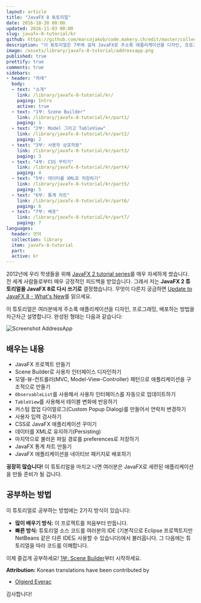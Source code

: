 ```yaml
---
layout: article
title: "JavaFX 8 튜토리얼"
date: 2016-10-30 00:00
updated: 2016-11-03 00:00
slug: javafx-8-tutorial/kr
github: https://github.com/marcojakob/code.makery.ch/edit/master/collections/library/javafx-8-tutorial-kr.md
description: "이 튜토리얼은 7부에 걸쳐 JavaFX로 주소록 애플리케이션을 디자인, 프로그래밍, 배포하는 방법을 차근차근 설명합니다."
image: /assets/library/javafx-8-tutorial/addressapp.png
published: true
prettify: true
comments: true
sidebars:
- header: "차례"
  body:
  - text: "소개"
    link: /library/javafx-8-tutorial/kr/
    paging: Intro
    active: true
  - text: "1부: Scene Builder"
    link: /library/javafx-8-tutorial/kr/part1/
    paging: 1
  - text: "2부: Model 그리고 TableView"
    link: /library/javafx-8-tutorial/kr/part2/
    paging: 2
  - text: "3부: 사용자 상호작용"
    link: /library/javafx-8-tutorial/kr/part3/
    paging: 3
  - text: "4부: CSS 꾸미기"
    link: /library/javafx-8-tutorial/kr/part4/
    paging: 4
  - text: "5부: 데이터를 XML로 저장하기"
    link: /library/javafx-8-tutorial/kr/part5/
    paging: 5
  - text: "6부: 통계 차트"
    link: /library/javafx-8-tutorial/kr/part6/
    paging: 6
  - text: "7부: 배포"
    link: /library/javafx-8-tutorial/kr/part7/
    paging: 7
languages:
  header: 언어
  collection: library
  item: javafx-8-tutorial
  part:
  active: kr
---
```



2012년에 우리 학생들을 위해 [JavaFX 2 tutorial series](/library/javafx-2-tutorial/)를 매우 자세하게 썼습니다. 전 세계 사람들로부터 매우 긍정적인 피드백을 받았습니다. 그래서 저는 **JavaFX 2 튜토리얼을 JavaFX 8로 다시 쓰기로** 결정했습니다. 무엇이 다른지 궁금하면 [Update to JavaFX 8 - What's New](/blog/update-to-javafx-8-whats-new/)를 읽으세요.

이 튜토리얼은 여러분에게 주소록 애플리케이션을 디자인, 프로그래밍, 배포하는 방법을 차근차근 설명합니다. 완성된 형태는 다음과 같습니다:

![Screenshot AddressApp](/assets/library/javafx-8-tutorial/addressapp.png)


## 배우는 내용

* JavaFX 프로젝트 만들기
* Scene Builder로 사용자 인터페이스 디자인하기
* 모델-뷰-컨트롤러(MVC, Model-View-Controller) 패턴으로 애플리케이션을 구조적으로 만들기
* `ObservableList`를 사용해서 사용자 인터페이스를 자동으로 업데이트하기
* `TableView`를 사용해서 테이블 변화에 반응하기
* 커스텀 팝업 다이얼로그(Custom Popup Dialog)를 만들어서 연락처 변경하기
* 사용자 입력 검사하기
* CSS로 JavaFX 애플리케이션 꾸미기
* 데이터를 XML로 유지하기(Persisting)
* 마지막으로 불러온 파일 경로를 preferences로 저장하기
* JavaFX 통계 차트 만들기
* JavaFX 애플리케이션을 네이티브 패키지로 배포하기

**굉장히 많습니다!** 이 튜토리얼을 마치고 나면 여러분은 JavaFX로 세련된 애플리케이션을 만들 준비가 될 겁니다.


## 공부하는 방법

이 튜토리얼로 공부하는 방법에는 2가지 방식이 있습니다:

* **많이 배우기 방식:** 이 프로젝트를 처음부터 만듭니다.
* **빠른 방식:** 튜토리얼 소스 코드를 여러분의 IDE (기본적으로 Eclipse 프로젝트지만 NetBeans 같은 다른 IDE도 사용할 수 있습니다)에서 불러옵니다. 그 다음에는 튜토리얼을 따라 코드를 이해합니다.

이제 즐겁게 공부하세요! [1부: Scene Builder](/library/javafx-8-tutorial/kr/part1/)부터 시작하세요.


<div class="alert alert-success">
  <strong><i class="fa fa-trophy"></i> Attribution:</strong> Korean translations have been contributed by
  <ul>
    <li><a href="https://github.com/olgi3rd" class="alert-link">Olgierd Everac</a></li>
  </ul>
  감사합니다!
</div>
